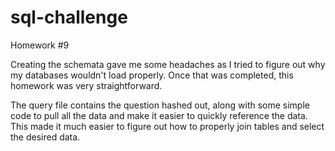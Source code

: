# sql-challenge
Homework #9

Creating the schemata gave me some headaches as I tried to figure out why my databases wouldn't load properly. Once that was completed, this homework was very straightforward. 

The query file contains the question hashed out, along with some simple code to pull all the data and make it easier to quickly reference the data. This made it much easier to figure out how to properly join tables and select the desired data. 
